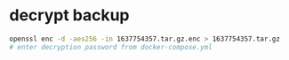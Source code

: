 # decrypt backup
```bash
openssl enc -d -aes256 -in 1637754357.tar.gz.enc > 1637754357.tar.gz
# enter decryption password from docker-compose.yml
```
